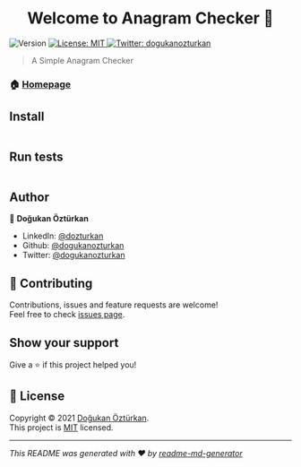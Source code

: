 <h1 align="center">Welcome to Anagram Checker 👋</h1>
<p>
  <img alt="Version" src="https://img.shields.io/badge/version-1.0.1-blue.svg?cacheSeconds=2592000" />
  <a href="https://github.com/dogukanozturkan/anagram-checker/blob/main/LICENSE" target="_blank">
    <img alt="License: MIT" src="https://img.shields.io/badge/License-MIT-yellow.svg" />
  </a>
  <a href="https://twitter.com/dogukanozturkan" target="_blank">
    <img alt="Twitter: dogukanozturkan" src="https://img.shields.io/twitter/follow/dogukanozturkan.svg?style=social" />
  </a>
</p>

> A Simple Anagram Checker

### 🏠 [Homepage](https://github.com/dogukanozturkan/anagram-checker)

## Install

```sh

```

## Run tests

```sh

```

## Author

👤 **Doğukan Öztürkan**

* LinkedIn: [@dozturkan](https://linkedin.com/in/dozturkan)
* Github: [@dogukanozturkan](https://github.com/dogukanozturkan)
* Twitter: [@dogukanozturkan](https://twitter.com/dogukanozturkan)

## 🤝 Contributing

Contributions, issues and feature requests are welcome!<br />Feel free to check [issues page](https://github.com/dogukanozturkan/anagram-checker/issues). 

## Show your support

Give a ⭐️ if this project helped you!

## 📝 License

Copyright © 2021 [Doğukan Öztürkan](https://github.com/dogukanozturkan).<br />
This project is [MIT](https://github.com/dogukanozturkan/anagram-checker/blob/main/LICENSE) licensed.

***
_This README was generated with ❤️ by [readme-md-generator](https://github.com/kefranabg/readme-md-generator)_